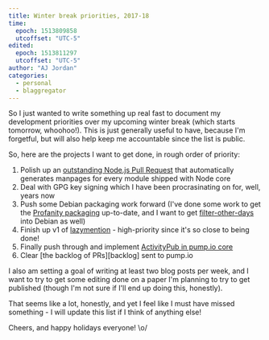 ```yaml
---
title: Winter break priorities, 2017-18
time:
  epoch: 1513809858
  utcoffset: "UTC-5"
edited:
  epoch: 1513811297
  utcoffset: "UTC-5"
author: "AJ Jordan"
categories:
  - personal
  - blaggregator
---
```


So I just wanted to write something up real fast to document my development priorities over my upcoming winter break (which starts tomorrow, whoohoo!). This is just generally useful to have, because I'm forgetful, but will also help keep me accountable since the list is public.

So, here are the projects I want to get done, in rough order of priority:

1. Polish up an [outstanding Node.js Pull Request][nodepr] that automatically generates manpages for every module shipped with Node core
2. Deal with GPG key signing which I have been procrasinating on for, well, years now
3. Push some Debian packaging work forward (I've done some work to get the [Profanity packaging][] up-to-date, and I want to get [filter-other-days][] into Debian as well)
4. Finish up v1 of [lazymention] - high-priority since it's so close to being done!
5. Finally push through and implement [ActivityPub in pump.io core][ap]
6. Clear [the backlog of PRs][backlog] sent to pump.io

I also am setting a goal of writing at least two blog posts per week, and I want to try to get some editing done on a paper I'm planning to try to get published (though I'm not sure if I'll end up doing this, honestly).

That seems like a lot, honestly, and yet I feel like I must have missed something - I will update this list if I think of anything else!

Cheers, and happy holidays everyone! \o/

 [nodepr]: https://github.com/nodejs/node/pull/14164#issuecomment-325553163
 [Profanity packaging]: https://tracker.debian.org/pkg/profanity
 [filter-other-days]: https://github.com/strugee/filter-other-days
 [lazymention]: https://github.com/strugee/lazymention
 [ap]: https://github.com/pump-io/pump.io/issues/1241
 [the backlog of PRs]: https://github.com/pump-io/pump.io/pulls
